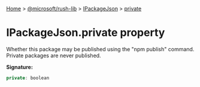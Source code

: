 [Home](./index) &gt; [@microsoft/rush-lib](./rush-lib.md) &gt; [IPackageJson](./rush-lib.ipackagejson.md) &gt; [private](./rush-lib.ipackagejson.private.md)

# IPackageJson.private property

Whether this package may be published using the "npm publish" command. Private packages are never published.

**Signature:**
```javascript
private: boolean
```
